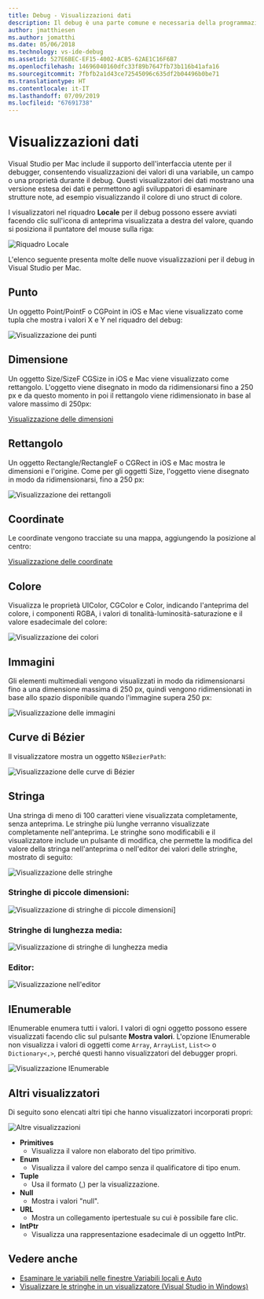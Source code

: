 ```yaml
---
title: Debug - Visualizzazioni dati
description: Il debug è una parte comune e necessaria della programmazione. Visual Studio per Mac contiene un intero gruppo di funzionalità per semplificare il debug. Questo articolo presenta le diverse visualizzazioni dati che è possibile usare per esaminare gli oggetti nel debugger.
author: jmatthiesen
ms.author: jomatthi
ms.date: 05/06/2018
ms.technology: vs-ide-debug
ms.assetid: 527E6BEC-EF15-4002-ACB5-62AE1C16F6B7
ms.openlocfilehash: 14696040160dfc33f89b7647fb73b116b41afa16
ms.sourcegitcommit: 7fbfb2a1d43ce72545096c635df2b04496b0be71
ms.translationtype: HT
ms.contentlocale: it-IT
ms.lasthandoff: 07/09/2019
ms.locfileid: "67691738"
---
```

# <a name="data-visualizations"></a>Visualizzazioni dati

Visual Studio per Mac include il supporto dell'interfaccia utente per il debugger, consentendo visualizzazioni dei valori di una variabile, un campo o una proprietà durante il debug. Questi visualizzatori dei dati mostrano una versione estesa dei dati e permettono agli sviluppatori di esaminare strutture note, ad esempio visualizzando il colore di uno struct di colore.

I visualizzatori nel riquadro **Locale** per il debug possono essere avviati facendo clic sull'icona di anteprima visualizzata a destra del valore, quando si posiziona il puntatore del mouse sulla riga:

![Riquadro Locale](media/data-visualizations-image9.png)

L'elenco seguente presenta molte delle nuove visualizzazioni per il debug in Visual Studio per Mac.

## <a name="point"></a>Punto
Un oggetto Point/PointF o CGPoint in iOS e Mac viene visualizzato come tupla che mostra i valori X e Y nel riquadro del debug:

![Visualizzazione dei punti](media/data-visualizations-image10.png)

## <a name="size"></a>Dimensione
Un oggetto Size/SizeF CGSize in iOS e Mac viene visualizzato come rettangolo. L'oggetto viene disegnato in modo da ridimensionarsi fino a 250 px e da questo momento in poi il rettangolo viene ridimensionato in base al valore massimo di 250px:

[Visualizzazione delle dimensioni](media/data-visualizations-image11.png)

## <a name="rectangle"></a>Rettangolo
Un oggetto Rectangle/RectangleF o CGRect in iOS e Mac mostra le dimensioni e l'origine. Come per gli oggetti Size, l'oggetto viene disegnato in modo da ridimensionarsi, fino a 250 px:

![Visualizzazione dei rettangoli](media/data-visualizations-image12.png)

## <a name="coordinate"></a>Coordinate
Le coordinate vengono tracciate su una mappa, aggiungendo la posizione al centro:

[Visualizzazione delle coordinate](media/data-visualizations-image13.png)

## <a name="color"></a>Colore
Visualizza le proprietà UIColor, CGColor e Color, indicando l'anteprima del colore, i componenti RGBA, i valori di tonalità-luminosità-saturazione e il valore esadecimale del colore:

![Visualizzazione dei colori](media/data-visualizations-image14.png)

## <a name="images"></a>Immagini

Gli elementi multimediali vengono visualizzati in modo da ridimensionarsi fino a una dimensione massima di 250 px, quindi vengono ridimensionati in base allo spazio disponibile quando l'immagine supera 250 px:

![Visualizzazione delle immagini](media/data-visualizations-image15.png)

## <a name="bezier-curves"></a>Curve di Bézier

Il visualizzatore mostra un oggetto `NSBezierPath`:

![Visualizzazione delle curve di Bézier](media/data-visualizations-image16.png)

## <a name="string"></a>Stringa

Una stringa di meno di 100 caratteri viene visualizzata completamente, senza anteprima. Le stringhe più lunghe verranno visualizzate completamente nell'anteprima. Le stringhe sono modificabili e il visualizzatore include un pulsante di modifica, che permette la modifica del valore della stringa nell'anteprima o nell'editor dei valori delle stringhe, mostrato di seguito:

![Visualizzazione delle stringhe](media/data-visualizations-image17.png)

### <a name="small-strings"></a>Stringhe di piccole dimensioni:
![Visualizzazione di stringhe di piccole dimensioni](media/data-visualizations-image18.png)]

### <a name="medium-length-strings"></a>Stringhe di lunghezza media:
![Visualizzazione di stringhe di lunghezza media](media/data-visualizations-image19.png)

### <a name="editor"></a>Editor:

![Visualizzazione nell'editor](media/data-visualizations-image21.png)

## <a name="ienumerable"></a>IEnumerable

IEnumerable enumera tutti i valori. I valori di ogni oggetto possono essere visualizzati facendo clic sul pulsante **Mostra valori**. L'opzione IEnumerable non visualizza i valori di oggetti come `Array`, `ArrayList`, `List<>` o `Dictionary<,>`, perché questi hanno visualizzatori del debugger propri.

![Visualizzazione IEnumerable](media/data-visualizations-image22.png)

## <a name="other-visualizers"></a>Altri visualizzatori

Di seguito sono elencati altri tipi che hanno visualizzatori incorporati propri:

![Altre visualizzazioni](media/data-visualizations-image23.png)

* **Primitives**
  * Visualizza il valore non elaborato del tipo primitivo.
* **Enum**
  * Visualizza il valore del campo senza il qualificatore di tipo enum.
* **Tuple**
  * Usa il formato (,) per la visualizzazione.
* **Null**
  * Mostra i valori "null".
* **URL**
  * Mostra un collegamento ipertestuale su cui è possibile fare clic.
* **IntPtr**
  * Visualizza una rappresentazione esadecimale di un oggetto IntPtr.

## <a name="see-also"></a>Vedere anche

- [Esaminare le variabili nelle finestre Variabili locali e Auto](/visualstudio/debugger/autos-and-locals-windows)
- [Visualizzare le stringhe in un visualizzatore (Visual Studio in Windows)](/visualstudio/debugger/string-visualizer-dialog-box)
